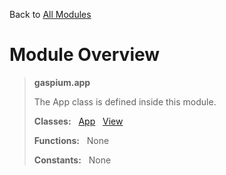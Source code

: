 Back to [All Modules](https://github.com/pyrustic/gaspium/blob/master/docs/modules/README.md#readme)

# Module Overview

> **gaspium.app**
> 
> The App class is defined inside this module.
>
> **Classes:** &nbsp; [App](https://github.com/pyrustic/gaspium/blob/master/docs/modules/content/gaspium.app/content/classes/App.md#class-app) &nbsp; [View](https://github.com/pyrustic/gaspium/blob/master/docs/modules/content/gaspium.app/content/classes/View.md#class-view)
>
> **Functions:** &nbsp; None
>
> **Constants:** &nbsp; None
